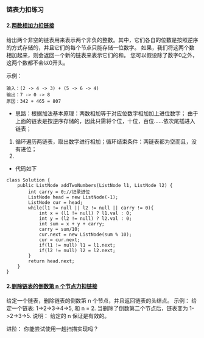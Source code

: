 ### 链表力扣练习
#### 2.[两数相加力扣链接](https://leetcode-cn.com/problems/add-two-numbers/)
给出两个非空的链表用来表示两个非负的整数。其中，它们各自的位数是按照逆序的方式存储的，并且它们的每个节点只能存储一位数字。
如果，我们将这两个数相加起来，则会返回一个新的链表来表示它们的和。
您可以假设除了数字0之外，这两个数都不会以0开头。

示例：
```
输入：(2 -> 4 -> 3) + (5 -> 6 -> 4)
输出：7 -> 0 -> 8
原因：342 + 465 = 807
```
* 思路：根据加法基本原理：两数相加等于对应位数字相加加上进位数字；
由于上面的链表是按逆序存储的，因此只需将个位，十位，百位……依次尾插进入链表；
1. 循环遍历两链表，取出数字进行相加；循环结束条件：两链表都为空而且，没有进位；
2.
* 代码如下
```
class Solution {
    public ListNode addTwoNumbers(ListNode l1, ListNode l2) {
        int carry = 0;//记录进位
        ListNode head = new ListNode(-1);
        ListNode cur = head;
        while(l1 != null || l2 != null || carry != 0){
            int x = (l1 != null) ? l1.val : 0;
            int y = (l2 != null) ? l2.val : 0;
            int sum = x + y + carry;
            carry = sum/10;
            cur.next = new ListNode(sum % 10);
            cur = cur.next;
            if(l1 != null) l1 = l1.next;
            if(l2 != null) l2 = l2.next;
        }
        return head.next;
    }
}
```
#### 2.[删除链表的倒数第 n 个节点力扣链接](https://leetcode-cn.com/problems/remove-nth-node-from-end-of-list/)
给定一个链表，删除链表的倒数第 n 个节点，并且返回链表的头结点。
示例：
给定一个链表: 1->2->3->4->5, 和 n = 2.
当删除了倒数第二个节点后，链表变为 1->2->3->5.
说明：
给定的 n 保证是有效的。

进阶：
你能尝试使用一趟扫描实现吗？
```

```
